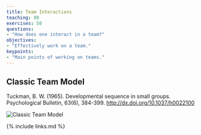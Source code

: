 ```yaml
---
title: Team Interactions
teaching: 80
exercises: 50
questions:
- "How does one interact in a team?"
objectives:
- "Effectively work on a team."
keypoints:
- "Main points of working on teams."
---
```


## Classic Team Model
Tuckman, B. W. (1965). Developmental sequence in small groups. Psychological Bulletin, 63(6), 384-399. http://dx.doi.org/10.1037/h0022100

![Classic Team Model](//nguyentj.github.io/CyberAmbassadors-CMS/fig/team_work.png)


{% include links.md %}
